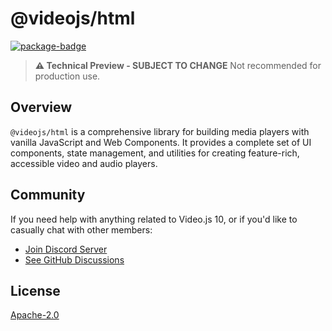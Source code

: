 # @videojs/html

[![package-badge]][package]

> **⚠️ Technical Preview - SUBJECT TO CHANGE** Not recommended for production use.

## Overview

`@videojs/html` is a comprehensive library for building media players with vanilla JavaScript and Web Components. It provides a complete set of UI components, state management, and utilities for creating feature-rich, accessible video and audio players.

## Community

If you need help with anything related to Video.js 10, or if you'd like to casually chat with other
members:

- [Join Discord Server][discord]
- [See GitHub Discussions][gh-discussions]

## License

[Apache-2.0](./LICENSE)

[package]: https://www.npmjs.com/package/@videojs/html
[package-badge]: https://img.shields.io/npm/v/@videojs/html/next?label=@videojs/html@next
[discord]: https://discord.gg/b664Gq3pdy
[gh-discussions]: https://github.com/muxinc/vjs-10-monorepo/discussions
